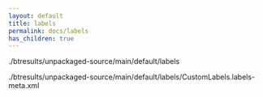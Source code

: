 ```yaml
---
layout: default
title: labels
permalink: docs/labels
has_children: true
---
```




./btresults/unpackaged-source/main/default/labels

./btresults/unpackaged-source/main/default/labels/CustomLabels.labels-meta.xml

